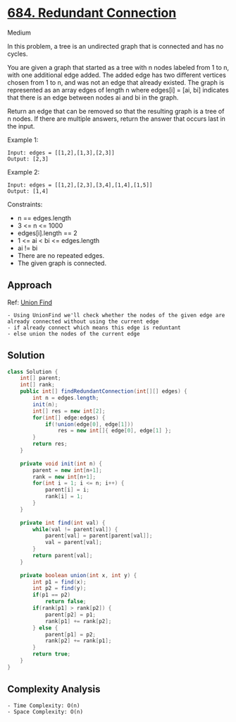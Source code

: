 # [684. Redundant Connection](https://leetcode.com/problems/redundant-connection/)
Medium


In this problem, a tree is an undirected graph that is connected and has no cycles.

You are given a graph that started as a tree with n nodes labeled from 1 to n, with one additional edge added. The added edge has two different vertices chosen from 1 to n, and was not an edge that already existed. The graph is represented as an array edges of length n where edges[i] = [ai, bi] indicates that there is an edge between nodes ai and bi in the graph.

Return an edge that can be removed so that the resulting graph is a tree of n nodes. If there are multiple answers, return the answer that occurs last in the input.

 

Example 1:
```
Input: edges = [[1,2],[1,3],[2,3]]
Output: [2,3]
```
Example 2:
```
Input: edges = [[1,2],[2,3],[3,4],[1,4],[1,5]]
Output: [1,4]
 ```

Constraints:

- n == edges.length
- 3 <= n <= 1000
- edges[i].length == 2
- 1 <= ai < bi <= edges.length
- ai != bi
- There are no repeated edges.
- The given graph is connected.

## Approach
Ref: [Union Find](https://github.com/dipjul/NeetCode-150/blob/e7002953ae531e571f4d148f591a265dda256d7d/Algorithms/1.UnionFind.md)
```
- Using UnionFind we'll check whether the nodes of the given edge are already connected without using the current edge
- if already connect which means this edge is reduntant
- else union the nodes of the current edge
```

## Solution
```java
class Solution {
    int[] parent;
    int[] rank;
    public int[] findRedundantConnection(int[][] edges) {
        int n = edges.length;
        init(n);
        int[] res = new int[2];
        for(int[] edge:edges) {
            if(!union(edge[0], edge[1]))
                res = new int[]{ edge[0], edge[1] };
        }
        return res;
    }
    
    private void init(int n) {
        parent = new int[n+1];
        rank = new int[n+1];
        for(int i = 1; i <= n; i++) {
            parent[i] = i;
            rank[i] = 1;
        }
    }
    
    private int find(int val) {
        while(val != parent[val]) {
            parent[val] = parent[parent[val]];
            val = parent[val];
        }
        return parent[val];
    }
    
    private boolean union(int x, int y) {
        int p1 = find(x);
        int p2 = find(y);
        if(p1 == p2)
            return false;
        if(rank[p1] > rank[p2]) {
            parent[p2] = p1;
            rank[p1] += rank[p2];
        } else {
            parent[p1] = p2;
            rank[p2] += rank[p1];
        }
        return true;
    }
}
```

## Complexity Analysis
```
- Time Complexity: O(n)
- Space Complexity: O(n)
```
